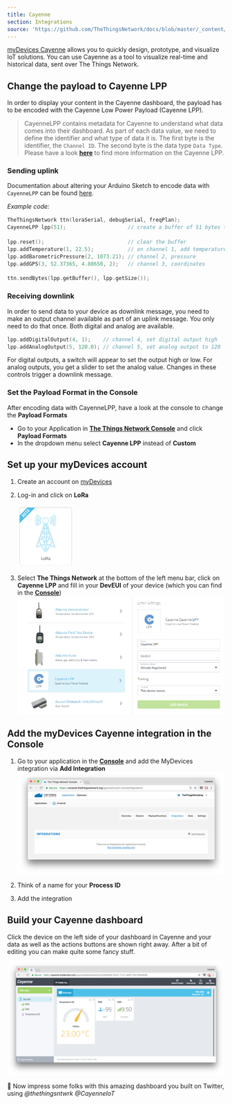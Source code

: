 ```yaml
---
title: Cayenne
section: Integrations
source: 'https://github.com/TheThingsNetwork/docs/blob/master/_content/applications/cayenne/index.md'
---
```


[myDevices Cayenne](https://mydevices.com/) allows you to quickly design, prototype, and visualize IoT solutions. You can use Cayenne as a tool to visualize real-time and historical data, sent over The Things Network.

## Change the payload to Cayenne LPP

In order to display your content in the Cayenne dashboard, the payload has to be encoded with the Cayenne Low Power Payload (Cayenne LPP).

> CayenneLPP contains metadata for Cayenne to understand what data comes into their dashboard. As part of each data value, we need to define the identifier and what type of data it is. The first byte is the identifier, the `Channel ID`. The second byte is the data type `Data Type`.
> Please have a look [**here**](https://mydevices.com/cayenne/docs/#lora-cayenne-low-power-payload) to find more information on the Cayenne LPP.

### Sending uplink

Documentation about altering your Arduino Sketch to encode data with `CayenneLPP` can be found [here](https://www.thethingsnetwork.org/docs/devices/arduino/api/cayennelpp.html).

_Example code:_

```cpp
TheThingsNetwork ttn(loraSerial, debugSerial, freqPlan);
CayenneLPP lpp(51);                    // create a buffer of 51 bytes to store the payload

lpp.reset();                           // clear the buffer
lpp.addTemperature(1, 22.5);           // on channel 1, add temperature, value 22.5°C
lpp.addBarometricPressure(2, 1073.21); // channel 2, pressure
lpp.addGPS(3, 52.37365, 4.88650, 2);   // channel 3, coordinates

ttn.sendBytes(lpp.getBuffer(), lpp.getSize());
```

### Receiving downlink

In order to send data to your device as downlink message, you need to make an output channel available as part of an uplink message. You only need to do that once. Both digital and analog are available.

```cpp
lpp.addDigitalOutput(4, 1);    // channel 4, set digital output high
lpp.addAnalogOutput(5, 120.0); // channel 5, set analog output to 120
```

For digital outputs, a switch will appear to set the output high or low. For analog outputs, you get a slider to set the analog value. Changes in these controls trigger a downlink message.

### Set the Payload Format in the Console

After encoding data with CayenneLPP, have a look at the console to change the **Payload Formats**

* Go to your Application in [**The Things Network Console**](https://console.thethingsnetwork.org/) and click **Payload Formats**
* In the dropdown menu select **Cayenne LPP** instead of **Custom**

## Set up your myDevices account

1. Create an account on [myDevices](https://mydevices.com/)
2. Log-in and click on **LoRa**

   <img src="myDevices-lora.png" width="130">

3. Select **The Things Network** at the bottom of the left menu bar, click on **Cayenne LPP** and fill in your **DevEUI** of your device (which you can find in the [**Console**](https://console.thethingsnetwork.org/applications))
   ![add-device](cayenne-add-device.png)

## Add the myDevices Cayenne integration in the Console

1. Go to your application in the [**Console**](https://console.thethingsnetwork.org/applications) and add the MyDevices integration via **Add Integration**
   ![myDevices-dashboard](integrations.png)

2. Think of a name for your **Process ID**
3. Add the integration

## Build your Cayenne dashboard

Click the device on the left side of your dashboard in Cayenne and your data as well as the actions buttons are shown right away. After a bit of editing you can make quite some fancy stuff.

![myDevices-dashboard](mydevices-data.png)

🎉 Now impress some folks with this amazing dashboard you built on Twitter, using _@thethingsntwrk @CayenneIoT_
